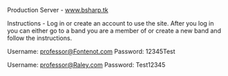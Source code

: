 Production Server - www.bsharp.tk

Instructions - Log in or create an account to use the site. After you log in you can either go to a band you are a member of or create a new band and follow the instructions.

Username: professor@Fontenot.com
Password: 12345Test

Username: professor@Raley.com
Password: Test12345
